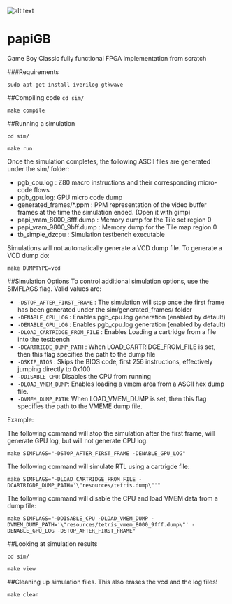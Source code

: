 ![alt text](https://travis-ci.org/diegovalverde/papiGB.svg?branch=master)

# papiGB
Game Boy Classic fully functional FPGA implementation from scratch

###Requirements

`sudo apt-get install iverilog gtkwave`


##Compiling code
`cd sim/`

`make compile`

##Running a simulation

`cd sim/`

`make run`

Once the simulation completes, the following ASCII files are generated under the sim/ folder:

* pgb_cpu.log : Z80 macro instructions and their corresponding micro-code flows
* pgb_gpu.log:      GPU micro code dump
* generated_frames/*.ppm   : PPM representation of the video buffer frames at the time the simulation ended. (Open it with gimp)
* papi_vram_8000_8fff.dump : Memory dump for the Tile set region 0
* papi_vram_9800_9bff.dump : Memory dump for the Tile map region 0
* tb_simple_dzcpu : Simulation testbench executable

Simulations will not automatically generate a VCD dump file.
To generate a VCD dump do:

`make DUMPTYPE=vcd`

##Simulation Options
To control additional simulation options, use the SIMFLAGS flag. Valid values are:

* ``-DSTOP_AFTER_FIRST_FRAME`` : The simulation will stop once the first frame has been generated under the sim/generated_frames/ folder
* ``-DENABLE_CPU_LOG`` : Enables pgb_cpu.log generation (enabled by default)
* ``-DENABLE_GPU_LOG`` : Enables pgb_cpu.log generation (enabled by default)
* ``-DLOAD_CARTRIDGE_FROM_FILE`` : Enables Loading a cartridge from a file into the testbench
* ``-DCARTRIGDE_DUMP_PATH`` : When LOAD_CARTRIDGE_FROM_FILE is set, then this flag specifies the path to the dump file
* ``-DSKIP_BIOS`` : Skips the BIOS code, first 256 instructions, effectively jumping directly to 0x100
*  ``-DDISABLE_CPU``: Disables the CPU from running
*  ``-DLOAD_VMEM_DUMP``: Enables loading a vmem area from a ASCII hex dump file.
*  ``-DVMEM_DUMP_PATH``: When LOAD_VMEM_DUMP is set, then this flag specifies the path to the VMEME dump file.

Example:

The following command will stop the simulation after the first frame, will generate GPU log, but will not generate CPU log.

`make SIMFLAGS="-DSTOP_AFTER_FIRST_FRAME -DENABLE_GPU_LOG"`

The following command will simulate RTL using a cartrigde file:

`make SIMFLAGS="-DLOAD_CARTRIDGE_FROM_FILE -DCARTRIGDE_DUMP_PATH='\"resources/tetris.dump\"'"`

The following command will disable the CPU and load VMEM data from a dump file:

`make SIMFLAGS="-DDISABLE_CPU -DLOAD_VMEM_DUMP -DVMEM_DUMP_PATH='\"resources/tetris_vmem_8000_9fff.dump\"' -DENABLE_GPU_LOG -DSTOP_AFTER_FIRST_FRAME"`


##Looking at simulation results

`cd sim/`

`make view`

##Cleaning up simulation files.
This also erases the vcd and the log files!

`make clean`
